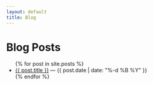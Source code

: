 ```yaml
---
layout: default
title: Blog
---
```


# Blog Posts

<ul>
  {% for post in site.posts %}
    <li>
      <a href="{{ post.url }}">{{ post.title }}</a> — {{ post.date | date: "%-d %B %Y" }}
    </li>
  {% endfor %}
</ul>
